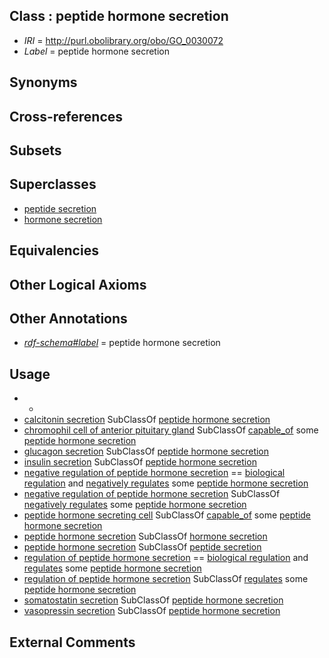 
## Class : peptide hormone secretion

 * *IRI* = http://purl.obolibrary.org/obo/GO_0030072
 * *Label* = peptide hormone secretion

## Synonyms


## Cross-references


## Subsets


## Superclasses

 * [peptide secretion](../../GO/90/GO_0002790.md)
 * [hormone secretion](../../GO/79/GO_0046879.md)

## Equivalencies


## Other Logical Axioms


## Other Annotations

 * *[rdf-schema#label](../../el/rdf-schema#label.md)* = peptide hormone secretion

## Usage

 * -
 * [calcitonin secretion](../../GO/61/GO_0036161.md) SubClassOf [peptide hormone secretion](../../GO/72/GO_0030072.md)
 * [chromophil cell of anterior pituitary gland](../../CL/37/CL_0000637.md) SubClassOf [capable_of](../../RO/15/RO_0002215.md) some [peptide hormone secretion](../../GO/72/GO_0030072.md)
 * [glucagon secretion](../../GO/91/GO_0070091.md) SubClassOf [peptide hormone secretion](../../GO/72/GO_0030072.md)
 * [insulin secretion](../../GO/73/GO_0030073.md) SubClassOf [peptide hormone secretion](../../GO/72/GO_0030072.md)
 * [negative regulation of peptide hormone secretion](../../GO/78/GO_0090278.md) == [biological regulation](../../GO/07/GO_0065007.md) and [negatively regulates](../../RO/12/RO_0002212.md) some [peptide hormone secretion](../../GO/72/GO_0030072.md)
 * [negative regulation of peptide hormone secretion](../../GO/78/GO_0090278.md) SubClassOf [negatively regulates](../../RO/12/RO_0002212.md) some [peptide hormone secretion](../../GO/72/GO_0030072.md)
 * [peptide hormone secreting cell](../../CL/67/CL_0000167.md) SubClassOf [capable_of](../../RO/15/RO_0002215.md) some [peptide hormone secretion](../../GO/72/GO_0030072.md)
 * [peptide hormone secretion](../../GO/72/GO_0030072.md) SubClassOf [hormone secretion](../../GO/79/GO_0046879.md)
 * [peptide hormone secretion](../../GO/72/GO_0030072.md) SubClassOf [peptide secretion](../../GO/90/GO_0002790.md)
 * [regulation of peptide hormone secretion](../../GO/76/GO_0090276.md) == [biological regulation](../../GO/07/GO_0065007.md) and [regulates](../../RO/11/RO_0002211.md) some [peptide hormone secretion](../../GO/72/GO_0030072.md)
 * [regulation of peptide hormone secretion](../../GO/76/GO_0090276.md) SubClassOf [regulates](../../RO/11/RO_0002211.md) some [peptide hormone secretion](../../GO/72/GO_0030072.md)
 * [somatostatin secretion](../../GO/53/GO_0070253.md) SubClassOf [peptide hormone secretion](../../GO/72/GO_0030072.md)
 * [vasopressin secretion](../../GO/03/GO_0030103.md) SubClassOf [peptide hormone secretion](../../GO/72/GO_0030072.md)

## External Comments


